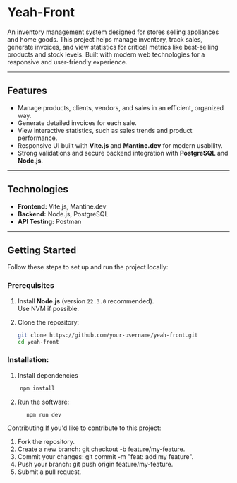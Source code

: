 # **Yeah-Front**

An inventory management system designed for stores selling appliances and home goods. This project helps manage inventory, track sales, generate invoices, and view statistics for critical metrics like best-selling products and stock levels. Built with modern web technologies for a responsive and user-friendly experience.

---

## **Features**
- Manage products, clients, vendors, and sales in an efficient, organized way.
- Generate detailed invoices for each sale.
- View interactive statistics, such as sales trends and product performance.
- Responsive UI built with **Vite.js** and **Mantine.dev** for modern usability.
- Strong validations and secure backend integration with **PostgreSQL** and **Node.js**.

---

## **Technologies**
- **Frontend:** Vite.js, Mantine.dev
- **Backend:** Node.js, PostgreSQL
- **API Testing:** Postman

---

## **Getting Started**
Follow these steps to set up and run the project locally:

### **Prerequisites**
1. Install **Node.js** (version `22.3.0` recommended).  
   Use NVM if possible.

2. Clone the repository:
   ```bash
   git clone https://github.com/your-username/yeah-front.git
   cd yeah-front
   ```
### **Installation**:  
1. Install dependencies
  ```bash    
      npm install
  ```
2. Run the software:
```bash
      npm run dev
```

Contributing
If you'd like to contribute to this project:

1. Fork the repository.
2. Create a new branch: git checkout -b feature/my-feature.
3. Commit your changes: git commit -m "feat: add my feature".
4. Push your branch: git push origin feature/my-feature.
5. Submit a pull request.
